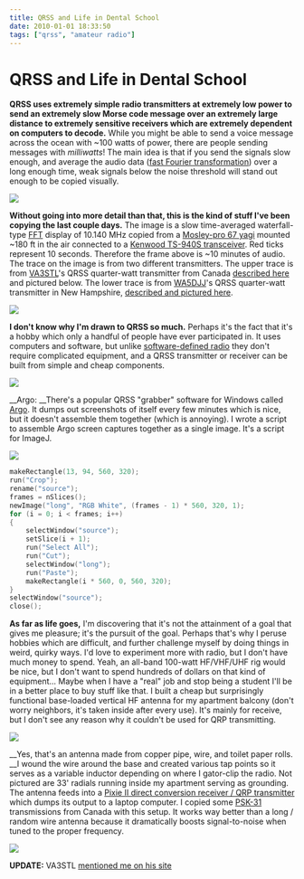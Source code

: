 ```yaml
---
title: QRSS and Life in Dental School
date: 2010-01-01 18:33:50
tags: ["qrss", "amateur radio"]
---
```


# QRSS and Life in Dental School

__QRSS uses extremely simple radio transmitters at extremely low power to send an extremely slow Morse code message over an extremely large distance to extremely sensitive receivers which are extremely dependent on computers to decode.__ While you might be able to send a voice message across the ocean with ~100 watts of power, there are people sending messages with _milliwatts_! The main idea is that if you send the signals slow enough, and average the audio data ([fast Fourier transformation](http://en.wikipedia.org/wiki/Fast_Fourier_transform)) over a long enough time, weak signals below the noise threshold will stand out enough to be copied visually.

<div class="text-center img-border">

![](https://swharden.com/static/2010/01/01/qrss_kj4ldf.png)

</div>

__Without going into more detail than that, this is the kind of stuff I've been copying the last couple days.__ The image is a slow time-averaged waterfall-type [FFT](http://en.wikipedia.org/wiki/Fast_Fourier_transform) display of 10.140 MHz copied from a [Mosley-pro 67 yagi](http://www.mosley-electronics.com/newspage/pd2ba%20PRO-67-B%205-29-07.jpg) mounted ~180 ft in the air connected to a [Kenwood TS-940S transceiver](http://www.universal-radio.com/USED/UP52lrg.jpg). Red ticks represent 10 seconds. Therefore the frame above is ~10 minutes of audio. The trace on the image is from two different transmitters. The upper trace is from [VA3STL](http://www.qrz.com/callsign?callsign=VA3STL)'s QRSS quarter-watt transmitter from Canada [described here](http://va3stl.wordpress.com/2009/03/09/homebrew-qrss-beacon-working/) and pictured below. The lower trace is from [WA5DJJ](http://www.qrz.com/callsign?callsign=WA5DJJ)'s QRSS quarter-watt transmitter in New Hampshire, [described and pictured here](http://www.zianet.com/dhassall/QRSS.html).

<div class="text-center img-border">

![](https://swharden.com/static/2010/01/01/qrss_transmitter.jpg)

</div>

__I don't know why I'm drawn to QRSS so much.__ Perhaps it's the fact that it's a hobby which only a handful of people have ever participated in. It uses computers and software, but unlike [software-defined radio](http://en.wikipedia.org/wiki/Software-defined_radio) they don't require complicated equipment, and a QRSS transmitter or receiver can be built from simple and cheap components.

<div class="text-center img-border">

![](https://swharden.com/static/2010/01/01/10_01_01_00009.bmp)

</div>

__Argo: __There's a popular QRSS "grabber" software for Windows called [Argo](http://www.sdrham.com/argo/index.html). It dumps out screenshots of itself every few minutes which is nice, but it doesn't assemble them together (which is annoying). I wrote a script to assemble Argo screen captures together as a single image. It's a script for ImageJ.

<div class="text-center img-border">

![](https://swharden.com/static/2010/01/01/long.jpg)

</div>

```c
makeRectangle(13, 94, 560, 320);
run("Crop");
rename("source");
frames = nSlices();
newImage("long", "RGB White", (frames - 1) * 560, 320, 1);
for (i = 0; i < frames; i++)
{
    selectWindow("source");
    setSlice(i + 1);
    run("Select All");
    run("Cut");
    selectWindow("long");
    run("Paste");
    makeRectangle(i * 560, 0, 560, 320);
}
selectWindow("source");
close();
```

__As far as life goes,__ I'm discovering that it's not the attainment of a goal that gives me pleasure; it's the pursuit of the goal. Perhaps that's why I peruse hobbies which are difficult, and further challenge myself by doing things in weird, quirky ways. I'd love to experiment more with radio, but I don't have much money to spend. Yeah, an all-band 100-watt HF/VHF/UHF rig would be nice, but I don't want to spend hundreds of dollars on that kind of equipment... Maybe when I have a "real" job and stop being a student I'll be in a better place to buy stuff like that. I built a cheap but surprisingly functional base-loaded vertical HF antenna for my apartment balcony (don't worry neighbors, it's taken inside after every use). It's mainly for receive, but I don't see any reason why it couldn't be used for QRP transmitting.

<div class="text-center img-border">

![](https://swharden.com/static/2010/01/01/ant_1.jpg)

</div>

__Yes, that's an antenna made from copper pipe, wire, and toilet paper rolls. __I wound the wire around the base and created various tap points so it serves as a variable inductor depending on where I gator-clip the radio. Not pictured are 33' radials running inside my apartment serving as grounding. The antenna feeds into a [Pixie II direct conversion receiver / QRP transmitter](http://www.swharden.com/blog/images/pixie2transceiver.gif) which dumps its output to a laptop computer. I copied some [PSK-31](http://en.wikipedia.org/wiki/PSK31) transmissions from Canada with this setup. It works way better than a long / random wire antenna because it dramatically boosts signal-to-noise when tuned to the proper frequency.

<div class="text-center img-border">

![](https://swharden.com/static/2010/01/01/ant_2.jpg)

</div>

__UPDATE:__ VA3STL [mentioned me on his site](http://va3stl.wordpress.com/2010/01/01/qrss-signal-reaches-florida/)